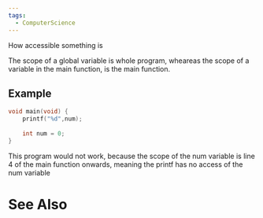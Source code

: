 ```yaml
---
tags:
  - ComputerScience
---
```

 How accessible something is

The scope of a global variable is whole program, wheareas the scope of a variable in the main function, is the main function.

## Example
```c showlinenumbers {2,4}
void main(void) {
	printf("%d",num);
	
	int num = 0;
}
```
This program would not work, because the scope of the num variable is line 4 of the main function onwards, meaning the printf has no access of the num variable

# See Also